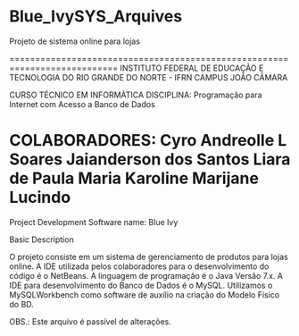 # Blue_IvySYS_Arquives
Projeto de sistema online para lojas

===========================================================================
INSTITUTO FEDERAL DE EDUCAÇÃO E TECNOLOGIA DO RIO GRANDE DO NORTE - IFRN
CAMPUS JOÃO CÂMARA

CURSO TÉCNICO EM INFORMÁTICA
DISCIPLINA: Programação para Internet com Acesso a Banco de Dados

COLABORADORES:
Cyro Andreolle L Soares
Jaianderson dos Santos
Liara de Paula
Maria Karoline
Marijane Lucindo
===========================================================================

Project Development
Software name: Blue Ivy

Basic Description

O projeto consiste em um sistema de gerenciamento de produtos para lojas online.
A IDE utilizada pelos colaboradores para o desenvolvimento do código é o NetBeans.
A linguagem de programação é o Java Versão 7.x.
A IDE para desenvolvimento do Banco de Dados é o MySQL. Utilizamos o MySQLWorkbench como software de 
auxílio na criação do Modelo Físico do BD.

OBS.: Este arquivo é passível de alterações.

